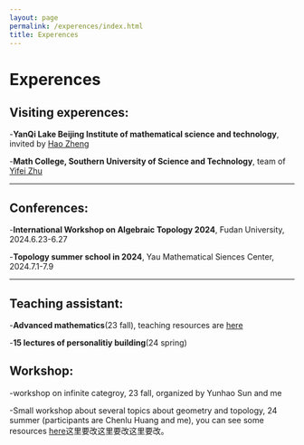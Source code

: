 ```yaml
---
layout: page
permalink: /experences/index.html
title: Experences
---
```


# Experences

## Visiting experences:

-**YanQi Lake Beijing Institute of mathematical science and technology**, invited by [Hao Zheng](https://ymsc.tsinghua.edu.cn/info/1031/2313.htm)

-**Math College, Southern University of Science and Technology**, team of [Yifei Zhu](https://yifeizhu.github.io/)

---

## Conferences:

-**International Workshop on Algebraic Topology 2024**, Fudan University, 2024.6.23-6.27

-**Topology summer school in 2024**, Yau Mathematical Siences Center, 2024.7.1-7.9


---

## Teaching assistant:

-**Advanced mathematics**(23 fall), teaching resources are [here](https://JoZhouFang.github.io/experences/admath)

-**15 lectures of personalitiy building**(24 spring)


## Workshop:

-workshop on infinite categroy, 23 fall, organized by Yunhao Sun and me

-Small workshop about several topics about geometry and topology, 24 summer (participants are Chenlu Huang and me), you can see some resources [here]()这里要改这里要改这里要改。

<!-- Calendly inline widget end -->

